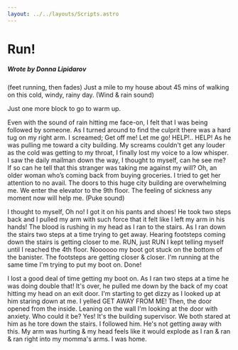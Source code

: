 ```yaml
---
layout: ../../layouts/Scripts.astro
---
```


# Run!
##### Wrote by Donna Lipidarov

(feet running, then fades) Just a mile to my house about 45 mins of walking on this cold, windy, rainy day. (Wind & rain sound)

Just one more block to go to warm up.

Even with the sound of rain hitting me face-on, I felt that I was being followed by someone. As I turned around to find the culprit there was a hard tug on my right arm. I screamed; Get off me! Let me go! HELP!.. HELP! As he was pulling me toward a city building. My screams couldn't get any louder as the cold was getting to my throat, I finally lost my voice to a low whisper.  I saw the daily mailman down the way, I thought to myself, can he see me? If so can he tell that this stranger was taking me against my will? Oh, an older woman who’s coming back from buying groceries. I tried to get her attention to no avail. The doors to this huge city building are overwhelming me. We enter the elevator to the 9th floor. The feeling of sickness any moment now will help me. (Puke sound) 

I thought to myself, Oh no! I got it on his pants and shoes! He took two steps back and I pulled my arm with such force that it felt like I left my arm in his hands! The blood is rushing in my head as I ran to the stairs. As I ran down the stairs two steps at a time trying to get away. Hearing footsteps coming down the stairs is getting closer to me. RUN, just RUN I kept telling myself until I reached the 4th floor. Noooooo my boot got stuck on the bottom of the banister. The footsteps are getting closer & closer. I'm running at the same time I'm trying to put my boot on. Done!

I lost a good deal of time getting my boot on. As I ran two steps at a time he was doing double that! It's over, he pulled me down by the back of my coat hitting my head on an exit door. I'm starting to get dizzy as I looked up at him staring down at me. I yelled GET AWAY FROM ME! Then, the door opened from the inside. Leaning on the wall I'm looking at the door with anxiety. Who could it be? Yes! It's the building supervisor. We both stared at him as he tore down the stairs. I followed him. He's not getting away with this. My arm was hurting & my head feels like it would explode as I ran & ran & ran right into my momma's arms. I was home.
